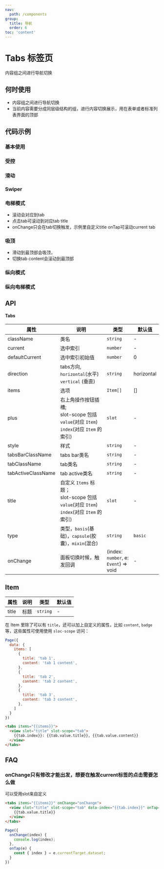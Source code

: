 ```yaml
---
nav:
  path: /components
group:
  title: 导航
  order: 6
toc: 'content'
---
```

# Tabs 标签页
内容组之间进行导航切换
## 何时使用
- 内容组之间进行导航切换
- 当前内容需要分成同层级结构的组，进行内容切换展示，用在表单或者标准列表界面的顶部


## 代码示例
### 基本使用
<code src='pages/Tabs/index'></code>

### 受控
<code src='pages/TabsControl/index'></code>

### 滑动
<code src='pages/TabsScroll/index'></code>

### Swiper
<code src='pages/TabsSwiper/index'></code>

### 电梯模式

- 滚动会对应到tab
- 点击tab可滚动到对应tab title
- onChange只会在tab切换触发，示例里自定义title onTap可滚动current tab

<code src='pages/TabsElevator/index'></code>


### 吸顶

- 滑动到最顶部会吸顶，
- 切换tab content会滚动到最顶部

<code src='pages/TabsSticky/index'></code>



### 纵向模式
<code src='pages/TabsVertical/index'></code>

### 纵向电梯模式
<code src='pages/TabsVerticalElevator/index'></code>

## API

#### Tabs
| 属性 | 说明 | 类型 | 默认值 |
| -----|-----|-----|-----|
| className | 类名| `string` | - |
| current | 选中索引 | `number` | - |
| defaultCurrent | 选中索引初始值 | `number` | 0 |
| direction | tabs方向, `horizontal`(水平) `vertical` (垂直) | `string` | horizontal |
| items | 选项 | `Item[]` | [] |
| plus | 右上角操作按钮插槽; <br /> slot-scope 包括 `value`(对应 `Item`) `index`(对应 `Item` 的索引) | `slot` | - |
| style | 样式| `string` | - |
| tabsBarClassName | tabs bar类名 | `string` | - |
| tabClassName | tab类名 | `string` | - |
| tabActiveClassName | tab active类名 | `string` | - |
| title | 自定义 `Items` 标题；<br /> slot-scope 包括 `value`(对应 `Item`) `index`(对应 `Item` 的索引) | `slot` | - |
| type | 类型，`basis`(基础)，`capsule`(胶囊)，`mixin`(混合) | `string` | `basic` |
| onChange | 面板切换时候，触发回调 | (index: `number`, e: `Event`) => void| - |

## Item
| 属性 | 说明 | 类型 | 默认值 |
| -----|-----|-----|-----|
| title | 标题 | `string` | - |

在 Item 里除了可以有 `title`，还可以加上自定义的属性，比如 `content`, `badge` 等，这些属性可使用使用 `sloc-scope` 访问：


```js
Page({
  data: {
    items: [
      {
        title: 'tab 1',
        content: 'tab 1 content',
      },
      {
        title: 'tab 2',
        content: 'tab 2 content',
      },
      {
        title: 'tab 3',
        content: 'tab 3 content',
      },
    ]
  }
})
```

```html
<tabs items="{{items}}">
  <view slot="title" slot-scope="tab">
    {{tab.index}}: {{tab.value.title}}, {{tab.value.content}}
  </view>
</tabs>
```

## FAQ
### onChange只有修改才能出发，想要在触发current标签的点击需要怎么做
可以受用slot来自定义
```html
<tabs items="{{items}}" onChange="onChange">
  <view slot="title" slot-scope="tab" data-index="{{tab.index}}" onTap="onTap">
    {{tab.value.title}}
  </view>
</tabs>
```

```js
Page({
  onChange(index) {
    console.log(index);
  },
  onTap(e) {
    const { index } = e.currentTarget.dataset;
  }
})
```